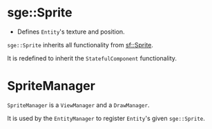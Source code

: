 # sge::Sprite

- Defines `Entity`'s texture and position.

`sge::Sprite` inherits all functionality from [sf::Sprite](https://www.sfml-dev.org/documentation/2.5.1/classsf_1_1Sprite.php).

It is redefined to inherit the `StatefulComponent` functionality.

# SpriteManager

`SpriteManager` is a `ViewManager` and a `DrawManager`.

It is used by the `EntityManager` to register `Entity`'s given `sge::Sprite`.